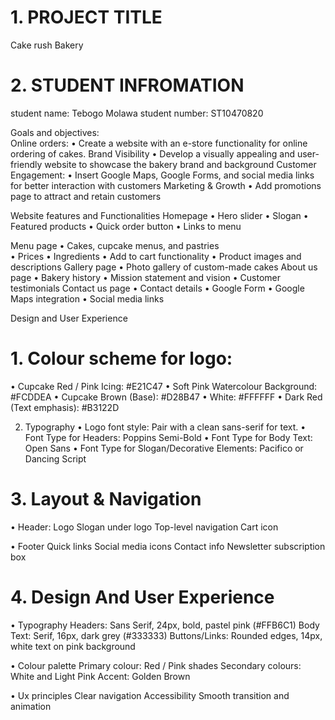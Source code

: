 # 1. PROJECT TITLE
Cake rush Bakery


# 2. STUDENT INFROMATION
student name: Tebogo Molawa
student number: ST10470820

Goals and objectives:  
Online orders:
•	Create a website with an e-store functionality for online ordering of cakes.
Brand Visibility 
•	Develop a visually appealing and user-friendly website to showcase the bakery brand and background 
Customer Engagement:
•	Insert Google Maps, Google Forms, and social media links for better interaction with customers 
Marketing & Growth
•	Add promotions page to attract and retain customers


Website features and Functionalities 
Homepage
•	Hero slider 
•	Slogan 
•	Featured products 
•	Quick order button 
•	Links to menu 

Menu page 
•	Cakes, cupcake menus, and pastries  
•	Prices 
•	Ingredients 
•	Add to cart functionality 
•	Product images and descriptions 
Gallery page 
•	Photo gallery of custom-made cakes 
About us page 
•	Bakery history 
•	Mission statement and vision 
•	Customer testimonials 
Contact us page 
•	Contact details
•	Google Form
•	Google Maps integration
•	Social media links

Design and User Experience 
# 1.	Colour scheme for logo: 
•	Cupcake Red / Pink Icing: #E21C47
•	Soft Pink Watercolour Background: #FCDDEA
•	Cupcake Brown (Base): #D28B47
•	White: #FFFFFF
•	Dark Red (Text emphasis): #B3122D

2.	Typography
•	Logo font style: Pair with a clean sans-serif for text.
•	Font Type for Headers: Poppins Semi-Bold 
•	Font Type for Body Text: Open Sans 
•	Font Type for Slogan/Decorative Elements: Pacifico or Dancing Script

# 3.	Layout & Navigation 
•	Header: 
Logo 
Slogan under logo 
Top-level navigation 
Cart icon 

•	Footer 
Quick links 
Social media icons 
Contact info
Newsletter subscription box 

# 4.	Design And User Experience
•	Typography 
Headers: Sans Serif, 24px, bold, pastel pink (#FFB6C1)
Body Text: Serif, 16px, dark grey (#333333)
Buttons/Links: Rounded edges, 14px, white text on pink background

•	Colour palette
Primary colour: Red / Pink shades
Secondary colours: White and Light Pink
Accent: Golden Brown

•	Ux principles 
Clear navigation 
Accessibility 
Smooth transition and animation 



